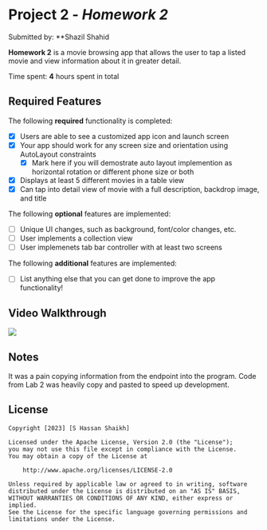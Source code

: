 # Project 2 - *Homework 2*

Submitted by: **Shazil Shahid

**Homework 2** is a movie browsing app that allows the user to tap a listed movie and view information about it in greater detail.

Time spent: **4** hours spent in total

## Required Features

The following **required** functionality is completed:

- [X] Users are able to see a customized app icon and launch screen
- [X] Your app should work for any screen size and orientation using AutoLayout constraints
  - [X] Mark here if you will demostrate auto layout implemention as horizontal rotation or different phone size or both
- [X] Displays at least 5 different movies in a table view
- [X] Can tap into detail view of movie with a full description, backdrop image, and title
 
The following **optional** features are implemented:

- [ ] Unique UI changes, such as background, font/color changes, etc.
- [ ] User implements a collection view
- [ ] User implemenets tab bar controller with at least two screens

The following **additional** features are implemented:

- [ ] List anything else that you can get done to improve the app functionality!

## Video Walkthrough

<div>
    <a href="https://www.loom.com/share/59aa0f883e824aceb3576a1e8181e66f">
    </a>
    <a href="https://www.loom.com/share/59aa0f883e824aceb3576a1e8181e66f">
      <img style="max-width:300px;" src="https://cdn.loom.com/sessions/thumbnails/59aa0f883e824aceb3576a1e8181e66f-with-play.gif">
    </a>
  </div>

## Notes

It was a pain copying information from the endpoint into the program. Code from Lab 2 was heavily copy and pasted to speed up development.

## License

    Copyright [2023] [S Hassan Shaikh]

    Licensed under the Apache License, Version 2.0 (the "License");
    you may not use this file except in compliance with the License.
    You may obtain a copy of the License at

        http://www.apache.org/licenses/LICENSE-2.0

    Unless required by applicable law or agreed to in writing, software
    distributed under the License is distributed on an "AS IS" BASIS,
    WITHOUT WARRANTIES OR CONDITIONS OF ANY KIND, either express or implied.
    See the License for the specific language governing permissions and
    limitations under the License.
